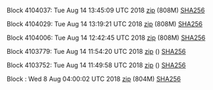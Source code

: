 Block 4104037: Tue Aug 14 13:45:09 UTC 2018 [zip](https://transfer.sh/158gss/bootstrap.dat.20180814.zip) (808M) [SHA256](https://transfer.sh/CuRdo/sha256.txt)

Block 4104029: Tue Aug 14 13:19:21 UTC 2018 [zip](https://transfer.sh/dFthb/bootstrap.dat.20180814.zip) (808M) [SHA256](https://transfer.sh/Kc61V/sha256.txt)

Block 4104006: Tue Aug 14 12:42:45 UTC 2018 [zip](https://transfer.sh/b9gM2/bootstrap.dat.20180814.zip) (808M) [SHA256](https://transfer.sh/VbBDu/sha256.txt)

Block 4103779: Tue Aug 14 11:54:20 UTC 2018 [zip]() () [SHA256](https://transfer.sh/WBHUx/sha256.txt)

Block 4103752: Tue Aug 14 11:49:58 UTC 2018 [zip]() () [SHA256](https://transfer.sh/bAGhF/sha256.txt)

Block : Wed  8 Aug 04:00:02 UTC 2018 [zip](https://transfer.sh/12nKjh/bootstrap.dat.20180808.zip) (804M) [SHA256](https://transfer.sh/147Zmc/sha256.txt)
